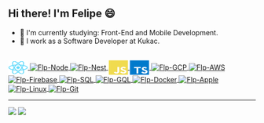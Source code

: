 ## Hi there! I'm Felipe 😄

- 📕 I'm currently studying: Front-End and Mobile Development.
- 💼 I work as a Software Developer at Kukac.

<div align="center">
  <a href="https://github.com/flpcastro">
</div>
  
  <div style="display: inline_block"><br>
  <img align="center" alt="Flp-React" height="30" width="40" src="https://raw.githubusercontent.com/devicons/devicon/master/icons/react/react-original.svg">
  <img align="center" alt="Flp-Node" height="30" width="40" src="https://cdn.jsdelivr.net/gh/devicons/devicon/icons/nodejs/nodejs-original.svg" />
  <img align="center" alt="Flp-Nest" height="30" width="40" src="https://cdn.jsdelivr.net/gh/devicons/devicon/icons/nestjs/nestjs-plain.svg" />
  <img align="center" alt="Flp-Js" height="30" width="40" src="https://raw.githubusercontent.com/devicons/devicon/master/icons/javascript/javascript-plain.svg">
  <img align="center" alt="Flp-Ts" height="30" width="40" src="https://raw.githubusercontent.com/devicons/devicon/master/icons/typescript/typescript-plain.svg">
  <img align="center" alt="Flp-GCP" height="30" width="40" src="https://cdn.jsdelivr.net/gh/devicons/devicon/icons/googlecloud/googlecloud-original.svg">
  <img align="center" alt="Flp-AWS" height="30" width="40" src="https://cdn.jsdelivr.net/gh/devicons/devicon/icons/amazonwebservices/amazonwebservices-original.svg">
  <img align="center" alt="Flp-Firebase" height="30" width="40" src="https://cdn.jsdelivr.net/gh/devicons/devicon/icons/firebase/firebase-plain-wordmark.svg">
  <img align="center" alt="Flp-SQL" height="30" width="40" src="https://cdn.jsdelivr.net/gh/devicons/devicon/icons/postgresql/postgresql-original-wordmark.svg" />
  <img align="center" alt="Flp-GQL" height="30" width="40" src="https://cdn.jsdelivr.net/gh/devicons/devicon/icons/graphql/graphql-plain.svg" />
  <img align="center" alt="Flp-Docker" height="30" width="40"src="https://cdn.jsdelivr.net/gh/devicons/devicon/icons/docker/docker-original.svg" />
  <img align="center" alt="Flp-Apple" height="30" width="40" src="https://cdn.jsdelivr.net/gh/devicons/devicon/icons/apple/apple-original.svg">
  <img align="center" alt="Flp-Linux" height="30" width="40" src="https://cdn.jsdelivr.net/gh/devicons/devicon/icons/linux/linux-original.svg">
  <img align="center" alt="Flp-Git" height="30" width="40" src="https://cdn.jsdelivr.net/gh/devicons/devicon/icons/git/git-original.svg" />
</div>
  
_____________________________________________________________________________________________________________________________________________________________ 
  
<div>
  <a href = "mailto:flpc.dev@gmail.com"><img src="https://img.shields.io/badge/-Gmail-%23333?style=for-the-badge&logo=gmail&logoColor=white" target="_blank"></a>
  <a href="https://www.linkedin.com/in/felipe-de-castro-curto" target="_blank"><img src="https://img.shields.io/badge/-LinkedIn-%230077B5?style=for-the-badge&logo=linkedin&logoColor=white" target="_blank"></a> 
</div>
